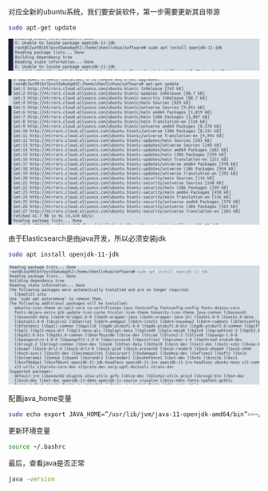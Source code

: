 对应全新的ubuntu系统，我们要安装软件，第一步需要更新其自带源  
```bash
sudo apt-get update
```
![](./pic/Ubuntu安装es/更新apt-get.png)  

![](./pic/Ubuntu安装es/更新apt-get2.png)  

由于Elasticsearch是由java开发，所以必须安装jdk  
```bash
sudo apt install openjdk-11-jdk
```
![](./pic/Ubuntu安装es/jdk.png)  

配置java_home变量  
```bash
sudo echo export JAVA_HOME=”/usr/lib/jvm/java-11-openjdk-amd64/bin”>>~/.bashrc
```
更新环境变量  
```bash
source ~/.bashrc
```
最后，查看java是否正常  
````bash
java -version
````